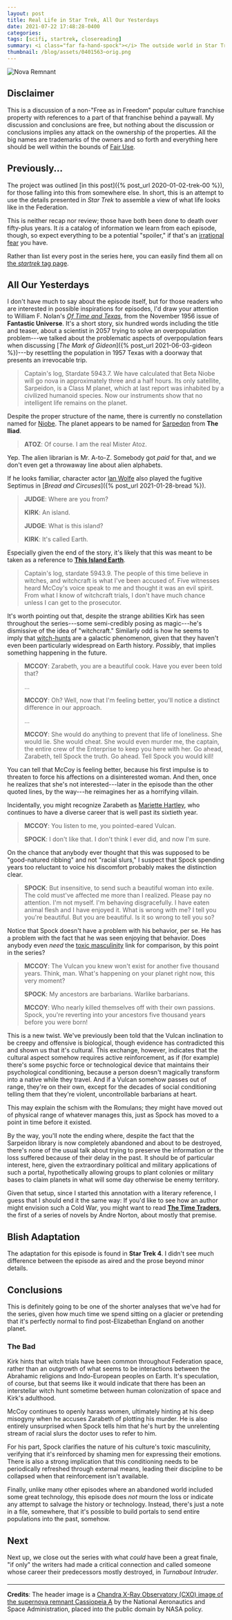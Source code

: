 ```yaml
---
layout: post
title: Real Life in Star Trek, All Our Yesterdays
date: 2021-07-22 17:48:28-0400
categories:
tags: [scifi, startrek, closereading]
summary: <i class="far fa-hand-spock"></i> The outside world in Star Trek
thumbnail: /blog/assets/0401563~orig.png
---
```


![Nova Remnant](/blog/assets/0401563~orig.png "Nova Remnant")

## Disclaimer

This is a discussion of a non-"Free as in Freedom" popular culture franchise property with references to a part of that franchise behind a paywall.  My discussion and conclusions are free, but nothing about the discussion or conclusions implies any attack on the ownership of the properties.  All the big names are trademarks of the owners and so forth and everything here should be well within the bounds of [Fair Use](https://en.wikipedia.org/wiki/Fair_use).

## Previously...

The project was outlined [in this post]({% post_url 2020-01-02-trek-00 %}), for those falling into this from somewhere else.  In short, this is an attempt to use the details presented in *Star Trek* to assemble a view of what life looks like in the Federation.

This is neither recap nor review; those have both been done to death over fifty-plus years.  It *is* a catalog of information we learn from each episode, though, so expect everything to be a potential "spoiler," if that's an [irrational fear](https://www.theguardian.com/books/booksblog/2011/aug/17/spoilers-enhance-enjoyment-psychologists) you have.

Rather than list every post in the series here, you can easily find them all on [the *startrek* tag page](/blog/tag/startrek/).

## All Our Yesterdays

I don't have much to say about the episode itself, but for those readers who are interested in possible inspirations for episodes, I'd draw your attention to William F. Nolan's [*Of Time and Texas*](https://www.gutenberg.org/ebooks/28893), from the November 1956 issue of **Fantastic Universe**.  It's a short story, six hundred words including the title and teaser, about a scientist in 2057 trying to solve an overpopulation problem---we talked about the problematic aspects of overpopulation fears when discussing [*The Mark of Gideon*]({% post_url 2021-06-03-gideon %})---by resettling the population in 1957 Texas with a doorway that presents an irrevocable trip.

 > Captain's log, Stardate 5943.7. We have calculated that Beta Niobe will go nova in approximately three and a half hours. Its only satellite, Sarpeidon, is a Class M planet, which at last report was inhabited by a civilized humanoid species. Now our instruments show that no intelligent life remains on the planet.

Despite the proper structure of the name, there is currently no constellation named for [Niobe](https://en.wikipedia.org/wiki/Niobe).  The planet appears to be named for [Sarpedon](https://en.wikipedia.org/wiki/Sarpedon_%28Trojan_War_hero%29) from **The Iliad**.

 > **ATOZ**: Of course. I am the real Mister Atoz.

Yep.  The alien librarian is Mr. A-to-Z.  Somebody got *paid* for that, and we don't even get a throwaway line about alien alphabets.

If he looks familiar, character actor [Ian Wolfe](https://en.wikipedia.org/wiki/Ian_Wolfe) also played the fugitive Septimus in [*Bread and Circuses*]({% post_url 2021-01-28-bread %}).

 > **JUDGE**: Where are you from?
 >
 > **KIRK**: An island.
 >
 > **JUDGE**: What is this island?
 >
 > **KIRK**: It's called Earth.

Especially given the end of the story, it's likely that this was meant to be taken as a reference to [**This Island Earth**](https://en.wikipedia.org/wiki/This_Island_Earth_%28novel%29).

 > Captain's log, stardate 5943.9. The people of this time believe in witches, and witchcraft is what I've been accused of. Five witnesses heard McCoy's voice speak to me and thought it was an evil spirit. From what I know of witchcraft trials, I don't have much chance unless I can get to the prosecutor.

It's worth pointing out that, despite the strange abilities Kirk has seen throughout the series---some semi-credibly posing as magic---he's dismissive of the idea of "witchcraft."  Similarly odd is how he seems to imply that [witch-hunts](https://en.wikipedia.org/wiki/Witch-hunt) are a galactic phenomenon, given that they haven't even been particularly widespread on Earth history.  *Possibly*, that implies something happening in the future.

 > **MCCOY**: Zarabeth, you are a beautiful cook. Have you ever been told that?
 >
 > ...
 >
 > **MCCOY**: Oh? Well, now that I'm feeling better, you'll notice a distinct difference in our approach.
 >
 > ...
 >
 > **MCCOY**: She would do anything to prevent that life of loneliness. She would lie. She would cheat. She would even murder me, the captain, the entire crew of the Enterprise to keep you here with her. Go ahead, Zarabeth, tell Spock the truth. Go ahead. Tell Spock you would kill!

You can tell that McCoy is feeling better, because his first impulse is to threaten to force his affections on a disinterested woman.  And then, once he realizes that she's not interested---later in the episode than the other quoted lines, by the way---he reimagines her as a horrifying villain.

Incidentally, you might recognize Zarabeth as [Mariette Hartley](https://en.wikipedia.org/wiki/Mariette_Hartley), who continues to have a diverse career that is well past its sixtieth year.

 > **MCCOY**: You listen to me, you pointed-eared Vulcan.
 >
 > **SPOCK**: I don't like that. I don't think I ever did, and now I'm sure.

On the chance that anybody ever thought that this was supposed to be "good-natured ribbing" and not "racial slurs," I suspect that Spock spending years too reluctant to voice his discomfort probably makes the distinction clear.

 > **SPOCK**: But insensitive, to send such a beautiful woman into exile. The cold must've affected me more than I realized. Please pay no attention. I'm not myself. I'm behaving disgracefully. I have eaten animal flesh and I have enjoyed it. What is wrong with me? I tell you you're beautiful. But you are beautiful. Is it so wrong to tell you so?

Notice that Spock doesn't have a problem with his behavior, per se.  He has a problem with the fact that he was seen enjoying that behavior.  Does anybody even *need* the [toxic masculinity](https://en.wikipedia.org/wiki/Toxic_masculinity) link for comparison, by this point in the series?

 > **MCCOY**: The Vulcan you knew won't exist for another five thousand years. Think, man. What's happening on your planet right now, this very moment?
 >
 > **SPOCK**: My ancestors are barbarians. Warlike barbarians.
 >
 > **MCCOY**: Who nearly killed themselves off with their own passions. Spock, you're reverting into your ancestors five thousand years before you were born!

This is a new twist.  We've previously been told that the Vulcan inclination to be creepy and offensive is biological, though evidence has contradicted this and shown us that it's cultural.  This exchange, however, indicates that the cultural aspect somehow requires active reinforcement, as if (for example) there's some psychic force or technological device that maintains their psychological conditioning, because a person doesn't magically transform into a native while they travel.  And if a Vulcan somehow passes out of range, they're on their own, except for the decades of social conditioning telling them that they're violent, uncontrollable barbarians at heart.

This may explain the schism with the Romulans; they might have moved out of physical range of whatever manages this, just as Spock has moved to a point in time before it existed.

By the way, you'll note the ending where, despite the fact that the Sarpeidon library is now completely abandoned and about to be destroyed, there's none of the usual talk about trying to preserve the information or the loss suffered because of their delay in the past.  It should be of particular interest, here, given the extraordinary political and military applications of such a portal, hypothetically allowing groups to plant colonies or military bases to claim planets in what will some day otherwise be enemy territory.

Given that setup, since I started this annotation with a literary reference, I guess that I should end it the same way:  If you'd like to see how an author might envision such a Cold War, you might want to read [**The Time Traders**](https://gutenberg.org/ebooks/19145), the first of a series of novels by Andre Norton, about mostly that premise.

## Blish Adaptation

The adaptation for this episode is found in **Star Trek 4**.  I didn't see much difference between the episode as aired and the prose beyond minor details.

## Conclusions

This is definitely going to be one of the shorter analyses that we've had for the series, given how much time we spend sitting on a glacier or pretending that it's perfectly normal to find post-Elizabethan England on another planet.

### The Bad

Kirk hints that witch trials have been common throughout Federation space, rather than an outgrowth of what seems to be interactions between the Abrahamic religions and Indo-European peoples on Earth.  It's speculation, of course, but that seems like it would indicate that there has been an interstellar witch hunt sometime between human colonization of space and Kirk's adulthood.

McCoy continues to openly harass women, ultimately hinting at his deep misogyny when he accuses Zarabeth of plotting his murder.  He is also entirely unsurprised when Spock tells him that he's hurt by the unrelenting stream of racial slurs the doctor uses to refer to him.

For his part, Spock clarifies the nature of his culture's toxic masculinity, verifying that it's reinforced by shaming men for expressing their emotions.  There is also a strong implication that this conditioning needs to be periodically refreshed through external means, leading their discipline to be collapsed when that reinforcement isn't available.

Finally, unlike many other episodes where an abandoned world included some great technology, this episode does *not* mourn the loss or indicate any attempt to salvage the history or technology.  Instead, there's just a note in a file, somewhere, that it's possible to build portals to send entire populations into the past, somehow.

## Next

Next up, we close out the series with what *could* have been a great finale, "if only" the writers had made a critical connection and called someone whose career their predecessors mostly destroyed, in *Turnabout Intruder*.

#### <i class="far fa-hand-spock"></i>

* * *

**Credits**: The header image is a [Chandra X-Ray Observatory (CXO) image of the supernova remnant Cassiopeia A](https://images.nasa.gov/details-0401563) by the National Aeronautics and Space Administration, placed into the public domain by NASA policy.
